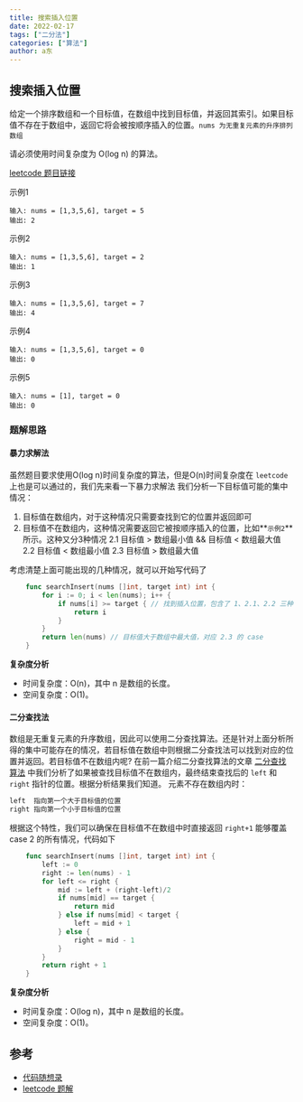 ```yaml
---
title: 搜索插入位置
date: 2022-02-17
tags: ["二分法"]
categories: ["算法"]
author: a东
---
```


## 搜索插入位置
给定一个排序数组和一个目标值，在数组中找到目标值，并返回其索引。如果目标值不存在于数组中，返回它将会被按顺序插入的位置。`nums 为无重复元素的升序排列数组`

请必须使用时间复杂度为 O(log n) 的算法。

[ leetcode 题目链接](https://leetcode-cn.com/problems/binary-search/)

示例1
```
输入: nums = [1,3,5,6], target = 5
输出: 2   
```

示例2
```
输入: nums = [1,3,5,6], target = 2
输出: 1 
```
<!-- more -->


示例3
```
输入: nums = [1,3,5,6], target = 7
输出: 4
```


示例4
```
输入: nums = [1,3,5,6], target = 0
输出: 0 
```


示例5
```
输入: nums = [1], target = 0
输出: 0
```

### 题解思路
#### 暴力求解法
虽然题目要求使用O(log n)时间复杂度的算法，但是O(n)时间复杂度在 `leetcode` 上也是可以通过的，我们先来看一下暴力求解法
我们分析一下目标值可能的集中情况：
1. 目标值在数组内，对于这种情况只需要查找到它的位置并返回即可
2. 目标值不在数组内，这种情况需要返回它被按顺序插入的位置，比如**`示例2`**所示。这种又分3种情况
    2.1 目标值 > 数组最小值 && 目标值 < 数组最大值
    2.2 目标值 < 数组最小值
    2.3 目标值 > 数组最大值
 
考虑清楚上面可能出现的几种情况，就可以开始写代码了
```go
    func searchInsert(nums []int, target int) int {
        for i := 0; i < len(nums); i++ {
            if nums[i] >= target { // 找到插入位置，包含了 1、2.1、2.2 三种 case
                return i
            }
        }
        return len(nums) // 目标值大于数组中最大值，对应 2.3 的 case
    }
```

**复杂度分析**
- 时间复杂度：O(n)，其中 n 是数组的长度。
- 空间复杂度：O(1)。

#### 二分查找法
数组是无重复元素的升序数组，因此可以使用二分查找算法。还是针对上面分析所得的集中可能存在的情况，若目标值在数组中则根据二分查找法可以找到对应的位置并返回。若目标值不在数组内呢?
在前一篇介绍二分查找算法的文章 [二分查找算法](/2022/02/15/binary-search/) 中我们分析了如果被查找目标值不在数组内，最终结束查找后的 `left` 和 `right` 指针的位置。根据分析结果我们知道。
元素不存在数组内时：
```markdown
left  指向第一个大于目标值的位置
right 指向第一个小于目标值的位置
```
根据这个特性，我们可以确保在目标值不在数组中时直接返回 `right+1` 能够覆盖 case 2 的所有情况，代码如下
```go
    func searchInsert(nums []int, target int) int {
        left := 0
        right := len(nums) - 1
        for left <= right {
            mid := left + (right-left)/2
            if nums[mid] == target {
                return mid
            } else if nums[mid] < target {
                left = mid + 1
            } else {
                right = mid - 1
            }
        }
        return right + 1
    }
```
**复杂度分析**
- 时间复杂度：O(log n)，其中 n 是数组的长度。
- 空间复杂度：O(1)。




## 参考
* [代码随想录](https://programmercarl.com/0035.%E6%90%9C%E7%B4%A2%E6%8F%92%E5%85%A5%E4%BD%8D%E7%BD%AE.html)
* [leetcode 题解](https://leetcode-cn.com/problems/binary-search/solution/er-fen-cha-zhao-by-leetcode-solution-f0xw/)






